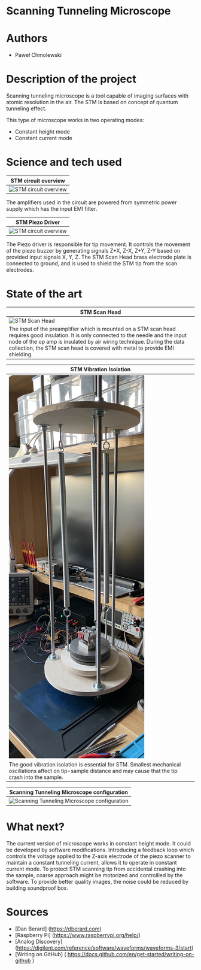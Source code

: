 # Scanning Tunneling Microscope
# Authors 
- Paweł Chmolewski
# Description of the project 
Scanning tunneling microscope is a tool capable of imaging surfaces with atomic resolution in the air. The STM is based on concept of quantum tunneling effect.

This type of microscope works in two operating modes:
- Constant height mode
- Constant current mode
  
# Science and tech used 

| STM circuit overview |
| --- |
| ![STM circuit overview](STM_circuit_schematic.jpg) |

The amplifiers used in the circuit are powered from symmetric power supply which has the input EMI filter.

| STM Piezo Driver |
| --- |
| ![STM circuit overview](STM_piezo_driver.jpg) |

The Piezo driver is responsible for tip movement. It controls the movement of the piezo buzzer by generating signals Z+X, Z-X, Z+Y, Z-Y based on provided input signals X, Y, Z. The STM Scan Head brass electrode plate is connected to ground, and is used to shield the STM tip from the scan electrodes.

# State of the art


| STM Scan Head |
| --- |
| ![STM Scan Head](/IMG_0586.jpg) |
| The input of the preamplifier which is mounted on a STM scan head requires good insulation. It is only connected to the needle and the input node of the op amp is insulated by air wiring technique. During the data collection, the STM scan head is covered with metal to provide EMI shielding. |


| STM Vibration Isolation |
| --- |
| ![STM Vibration Isolation](/IMG_0594.jpg) |
| The good vibration isolation is essential for STM. Smallest mechanical oscillations affect on tip-sample distance and may cause that the tip crash into the sample. |

| Scanning Tunneling Microscope configuration |
| --- |
| ![Scanning Tunneling Microscope configuration](/IMG_0604.jpg) |

# What next?
The current version of microscope works in constant height mode. It could be developed by software modifications. Introducing a feedback loop which controls the voltage applied to the Z-axis electrode of the piezo scanner to maintain a constant tunneling current, allows it to operate in constant current mode. To protect STM scanning tip from accidental crashing into the sample, coarse approach might be motorized and controllled by the software. To provide better quality images, the noise could be reduced by building soundproof box.
# Sources
- [Dan Berard] (https://dberard.com)
- [Raspberry Pi] (https://www.raspberrypi.org/help/)
- [Analog Discovery] (https://digilent.com/reference/software/waveforms/waveforms-3/start)
- [Writing on GitHub] ( https://docs.github.com/en/get-started/writing-on-github ) 
